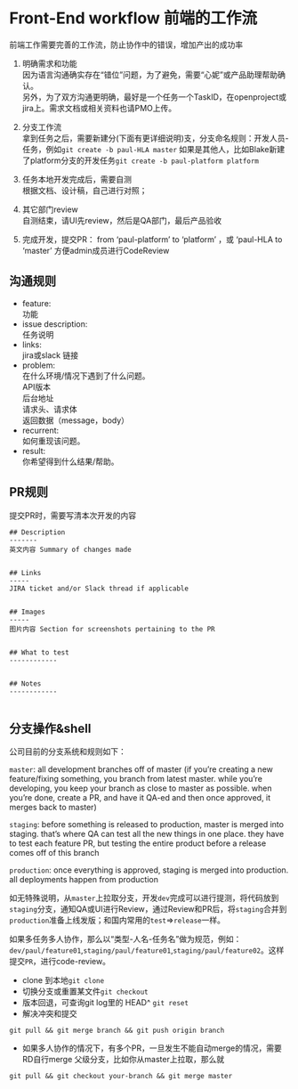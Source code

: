 # Front-End workflow 前端的工作流
前端工作需要完善的工作流，防止协作中的错误，增加产出的成功率
1. 明确需求和功能  
因为语言沟通确实存在“错位”问题，为了避免，需要“心妮”或产品助理帮助确认。  
另外，为了双方沟通更明确，最好是一个任务一个TaskID，在openproject或jira上。需求文档或相关资料也请PMO上传。

2. 分支工作流  
拿到任务之后，需要新建分(下面有更详细说明)支，分支命名规则：开发人员-任务，例如`git create -b paul-HLA master`
如果是其他人，比如Blake新建了platform分支的开发任务`git create -b paul-platform platform`

3. 任务本地开发完成后，需要自测  
根据文档、设计稿，自己进行对照；

4. 其它部门review  
自测结束，请UI先review，然后是QA部门，最后产品验收

5. 完成开发，提交PR： from ‘paul-platform’ to ‘platform’ ，或 ‘paul-HLA to ‘master’ 方便admin成员进行CodeReview

## 沟通规则

+ feature:   
功能
+ issue description:   
任务说明
+ links:   
jira或slack 链接
+ problem:  
在什么环境/情况下遇到了什么问题。  
API版本  
后台地址  
请求头、请求体  
返回数据（message，body）  
+ recurrent:  
如何重现该问题。
+ result:  
你希望得到什么结果/帮助。

## PR规则
提交PR时，需要写清本次开发的内容  
```
## Description
-------
英文内容 Summary of changes made


## Links
-----
JIRA ticket and/or Slack thread if applicable


## Images
-----
图片内容 Section for screenshots pertaining to the PR


## What to test
------------


## Notes
------------


```

## 分支操作&shell
公司目前的分支系统和规则如下：

`master`: all development branches off of master (if you’re creating a new feature/fixing something, you branch from latest master. while you’re developing, you keep your branch as close to master as possible. when you’re done, create a PR, and have it QA-ed and then once approved, it merges back to master)

`staging`: before something is released to production, master is merged into staging. that’s where QA can test all the new things in one place. they have to test each feature PR, but testing the entire product before a release comes off of this branch

`production`: once everything is approved, staging is merged into production. all deployments happen from production

如无特殊说明，从`master`上拉取分支，开发`dev`完成可以进行提测，将代码放到`staging`分支，通知QA或UI进行Review，通过Review和PR后，将`staging`合并到`production`准备上线发版；和国内常用的`test`=>`release`一样。

如果多任务多人协作，那么以“类型-人名-任务名”做为规范，例如：`dev/paul/feature01`,`staging/paul/feature01`,`staging/paul/feature02`。这样提交`PR`，进行code-review。

* clone 到本地`git clone`
* 切换分支或重置某文件`git checkout `
* 版本回退，可查询git log里的 HEAD^ `git reset`
* 解决冲突和提交
```
git pull && git merge branch && git push origin branch
```
* 如果多人协作的情况下，有多个PR，一旦发生不能自动merge的情况，需要RD自行merge 父级分支，比如你从master上拉取，那么就
```
git pull && git checkout your-branch && git merge master
```


